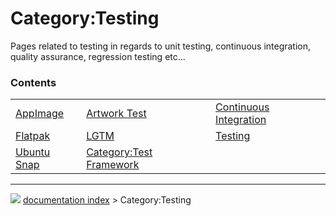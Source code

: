 # Category:Testing
Pages related to testing in regards to unit testing, continuous integration, quality assurance, regression testing etc\...

### Contents

|     |     |     |
| --- | --- | --- |
| [AppImage](AppImage.md) | [Artwork Test](Artwork_Test.md) | [Continuous Integration](Continuous_Integration.md) |
| [Flatpak](Flatpak.md) | [LGTM](LGTM.md) | [Testing](Testing.md) |
| [Ubuntu Snap](Ubuntu_Snap.md) | [Category:Test Framework](Category_Test_Framework.md) |



---
![](images/Right_arrow.png) [documentation index](../README.md) > Category:Testing
